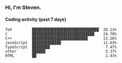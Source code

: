 ### Hi, I'm Steven.

#### Coding activity (past 7 days)
```
TeX         ▓▓▓▓▓▓▓▓▓▓▓▓▓▓▓▓▓▓▓▓▓▓▓▓▓▓▓▓▓▓  26.13%
C           ▓▓▓▓▓▓▓▓▓▓▓▓▓▓▓▓▓▓▓▓▓▓▓▓▓▓▓▓    24.70%
C++         ▓▓▓▓▓▓▓▓▓▓▓▓▓▓▓▓▓▓▓▓▓▓▓▓▓       22.26%
JavaScript  ▓▓▓▓▓▓▓▓▓▓▓▓▓                   11.63%
TypeScript  ▓▓▓▓▓▓▓▓                         7.47%
other       ▓▓▓▓▓▓                           5.37%
HTML        ▓▓                               2.43%
```
